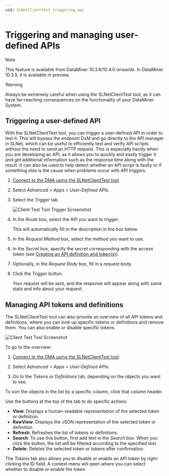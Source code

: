 ```yaml
---
uid: SLNetClientTest_triggering_api
---
```


# Triggering and managing user-defined APIs

> [!NOTE]
> This feature is available from DataMiner 10.3.6/10.4.0 onwards. In DataMiner 10.3.5, it is available in preview.

> [!WARNING]
> Always be extremely careful when using the SLNetClientTest tool, as it can have far-reaching consequences on the functionality of your DataMiner System.

## Triggering a user-defined API

With the SLNetClientTest tool, you can trigger a user-defined API in order to test it. This will bypass the endpoint DxM and go directly to the API manager in SLNet, which can be useful to efficiently test and verify API scripts without the need to send an HTTP request. This is especially handy when you are developing an API, as it allows you to quickly and easily trigger it and get additional information such as the response time along with the result. It can also be used to help detect whether an API script is faulty or if something else is the cause when problems occur with API triggers.

1. [Connect to the DMA using the SLNetClientTest tool](xref:Connecting_to_a_DMA_with_the_SLNetClientTest_tool).

1. Select *Advanced* > *Apps* > *User-Defined APIs*. <!-- RN 35996 -->

1. Select the *Trigger* tab.

   ![Client Test Tool Trigger Screenshot](~/user-guide/images/UDAPIS_ClientTestToolTrigger.png)

1. In the *Route* box, select the API you want to trigger.

   This will automatically fill in the description in the box below.

1. In the *Request Method* box, select the method you want to use.

1. In the *Secret* box, specify the secret corresponding with the access token (see [Creating an API definition and token(s)](xref:UD_APIs_Define_New_API#creating-an-api-and-tokens-in-dataminer-automation)).

1. Optionally, in the *Request Body* box, fill in a request body.

1. Click the *Trigger* button.

   Your request will be sent, and the response will appear along with some stats and info about your request.

## Managing API tokens and definitions

The SLNetClientTest tool can also provide an overview of all API tokens and definitions, where you can look up specific tokens or definitions and remove them. You can also enable or disable specific tokens.

![Client Test Tool Screenshot](~/user-guide/images/UDAPIS_ClientTestTool.png)

To go to the overview:

1. [Connect to the DMA using the SLNetClientTest tool](xref:Connecting_to_a_DMA_with_the_SLNetClientTest_tool).

1. Select *Advanced* > *Apps* > *User-Defined APIs*.

1. Go to the *Tokens* or *Definitions* tab, depending on the objects you want to see.

To sort the objects in the list by a specific column, click that column header.

Use the buttons at the top of the tab to do specific actions:

- **View**: Displays a human-readable representation of the selected token or definition.
- **RawView**: Displays the JSON representation of the selected token or definition.
- **Refresh**: Refreshes the list of tokens or definitions.
- **Search**: To use this button, first add text in the *Search* box. When you click the button, the list will be filtered according to the specified text.
- **Delete**: Deletes the selected token or tokens after confirmation.

The *Tokens* tab also allows you to disable or enable an API token by right-clicking the ID field. A context menu will open where you can select whether to disable or enable the token.
